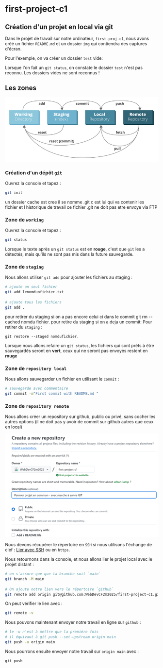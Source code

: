 # first-project-c1

## Création d'un projet en local via git

Dans le projet de travail sur notre ordinateur, `first-proj-c1`, nous avons créé un fichier `README.md` et un dossier `img` qui contiendra des captures d'écran.

Pour l'exemple, on va créer un dossier `test` vide:

Lorsque l'on fait un `git status`, on constate le dossier `test` n'est pas reconnu. Les dossiers vides ne sont reconnus !

## Les zones

![Zones](img/screenshot-github.com-2024.11.22-11_40_15.png)

### Création d'un dépôt `git` 

Ouvrez la console et tapez :

```bash
git init
```
un dossier cache est cree il se nomme  .git c est lui qui va contenir les fichier et l historique de travail ce fichier .git ne doit pas etre envoye via FTP
### Zone de `working`

Ouvrez la console et tapez :

```bash
git status
```

Lorsque le texte après un `git status` est en **rouge**, c'est que `git` les a détectés, mais qu'ils ne sont pas mis dans la future sauvegarde.

### Zone de `staging`

Nous allons utiliser `git add` pour ajouter les fichiers au staging :

```bash
# ajoute un seul fichier
git add lenomdunfichier.txt

# ajoute tous les fichiers
git add .
```
pour retirer du staging si on a pas encore celui ci dans le commit
git rm -- cached nomdu fichier.
pour retire du staging si on a deja un commit:
Pour retirer du `staging` :

	git restore --staged nomdufichier.


Lorsque nous allons refaire un `git status`, les fichiers qui sont prêts à être sauvegardés seront en **vert**, ceux qui ne seront pas envoyés restent en **rouge**


### Zone de `repository local`

Nous allons sauvegarder un fichier en utilisant le `commit` :

```bash
# sauvegarde avec commentaire
git commit -m"First commit with README.md "
```

### Zone de `repository remote`

Nous allons créer un repository sur github, public ou privé, sans cocher les autres options (il ne doit pas y avoir de commit sur github autres que ceux en local)

![création d'un répertoire](img/screenshot-github.com-2024.11.22-09_58_09.png)

Nous devons récupérer le répertoire en `SSH` si nous utilisons l'échange de clef : [Lier avec SSH](https://github.com/WebDevCF2m/prefo-git-c1?tab=readme-ov-file#lier-votre-compte-et-votre-pc) ou en `https`.

Nous retournons dans la console, et nous allons lier le projet local avec le projet distant : 

```bash
# on s'assure que que la branche soit `main`
git branch -M main

# On ajoute notre lien vers le répertoire `github`
git remote add origin git@github.com:WebDevCF2m2025/first-project-c1.git
```

On peut vérifier le lien avec : 

```bash
git remote -v 
```

Nous pouvons maintenant envoyer notre travail en ligne sur `github` : 

```bash
# le -u n'est à mettre que la première fois
# il équivaut à git push --set-upstream origin main
git push -u origin main
```

Nous pourrons ensuite envoyer notre travail sur `origin main` avec :

	git push


